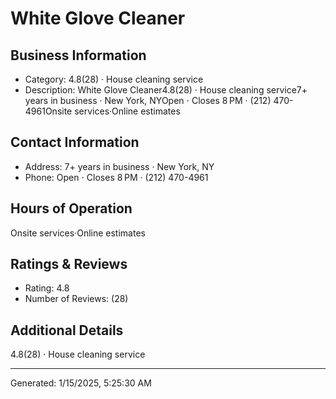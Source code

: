 # White Glove Cleaner

## Business Information
- Category: 4.8(28) · House cleaning service
- Description: White Glove Cleaner4.8(28) · House cleaning service7+ years in business · New York, NYOpen ⋅ Closes 8 PM · (212) 470-4961Onsite services·Online estimates

## Contact Information
- Address: 7+ years in business · New York, NY
- Phone: Open ⋅ Closes 8 PM · (212) 470-4961


## Hours of Operation
Onsite services·Online estimates

## Ratings & Reviews
- Rating: 4.8
- Number of Reviews: (28)

## Additional Details
4.8(28) · House cleaning service

---
Generated: 1/15/2025, 5:25:30 AM